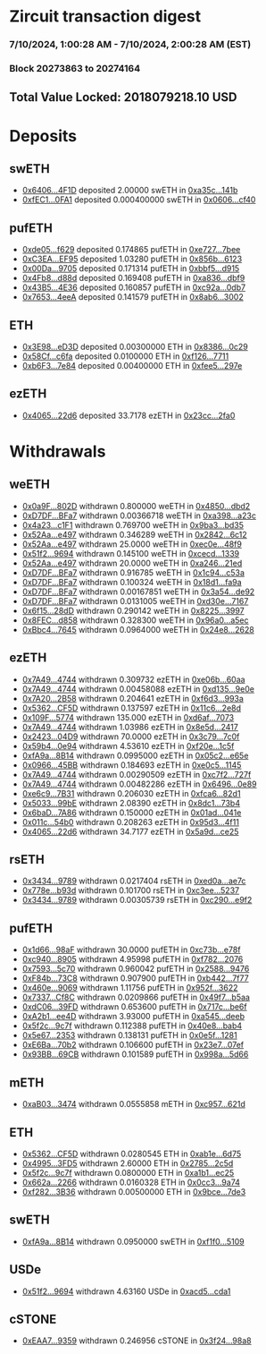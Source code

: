 # Zircuit transaction digest
### 7/10/2024, 1:00:28 AM - 7/10/2024, 2:00:28 AM (EST)
### Block 20273863 to 20274164

## Total Value Locked: 2018079218.10 USD

# Deposits
## swETH
- [0x6406...4F1D](https://etherscan.io/address/0x6406E42c288F00AC78f94cF42e34D23aF9374F1D) deposited 2.00000 swETH in [0xa35c...141b](https://etherscan.io/tx/0x6406E42c288F00AC78f94cF42e34D23aF9374F1D)
- [0xfEC1...0FA1](https://etherscan.io/address/0xfEC1cd7D80eF0C2080bf03c32b2A105b9DAe0FA1) deposited 0.000400000 swETH in [0x0606...cf40](https://etherscan.io/tx/0xfEC1cd7D80eF0C2080bf03c32b2A105b9DAe0FA1)
## pufETH
- [0xde05...f629](https://etherscan.io/address/0xde053d057669Dbd01eCFD4020518cBcA1FA2f629) deposited 0.174865 pufETH in [0xe727...7bee](https://etherscan.io/tx/0xde053d057669Dbd01eCFD4020518cBcA1FA2f629)
- [0xC3EA...EF95](https://etherscan.io/address/0xC3EA196046C35e0D53662870DE6217815AdBEF95) deposited 1.03280 pufETH in [0x856b...6123](https://etherscan.io/tx/0xC3EA196046C35e0D53662870DE6217815AdBEF95)
- [0x00Da...9705](https://etherscan.io/address/0x00DaA95d0e3F514390aB26c057229554A0429705) deposited 0.171314 pufETH in [0xbbf5...d915](https://etherscan.io/tx/0x00DaA95d0e3F514390aB26c057229554A0429705)
- [0x4Fb8...d88d](https://etherscan.io/address/0x4Fb864E336B9C85e0e286e24783D25FD9dC2d88d) deposited 0.169408 pufETH in [0xa836...dbf9](https://etherscan.io/tx/0x4Fb864E336B9C85e0e286e24783D25FD9dC2d88d)
- [0x43B5...4E36](https://etherscan.io/address/0x43B55Be384ee617CfBba98f8fd3d2AD586854E36) deposited 0.160857 pufETH in [0xc92a...0db7](https://etherscan.io/tx/0x43B55Be384ee617CfBba98f8fd3d2AD586854E36)
- [0x7653...4eeA](https://etherscan.io/address/0x7653608e37123501E21a9Bd2c988F5AB20784eeA) deposited 0.141579 pufETH in [0x8ab6...3002](https://etherscan.io/tx/0x7653608e37123501E21a9Bd2c988F5AB20784eeA)
## ETH
- [0x3E98...eD3D](https://etherscan.io/address/0x3E98d93877Cb0AA89C683b1C1851d5E01B26eD3D) deposited 0.00300000 ETH in [0x8386...0c29](https://etherscan.io/tx/0x3E98d93877Cb0AA89C683b1C1851d5E01B26eD3D)
- [0x58Cf...c6fa](https://etherscan.io/address/0x58CfA741FF335f07d205D0874666ACB33CF3c6fa) deposited 0.0100000 ETH in [0xf126...7711](https://etherscan.io/tx/0x58CfA741FF335f07d205D0874666ACB33CF3c6fa)
- [0xb6F3...7e84](https://etherscan.io/address/0xb6F328d62FCb6B32EcB0cEc71aAAA51C30807e84) deposited 0.00400000 ETH in [0xfee5...297e](https://etherscan.io/tx/0xb6F328d62FCb6B32EcB0cEc71aAAA51C30807e84)
## ezETH
- [0x4065...22d6](https://etherscan.io/address/0x40651a6778401DdC7f2692dF5dDe69E5d81D22d6) deposited 33.7178 ezETH in [0x23cc...2fa0](https://etherscan.io/tx/0x40651a6778401DdC7f2692dF5dDe69E5d81D22d6)
# Withdrawals
## weETH
- [0x0a9F...802D](https://etherscan.io/address/0x0a9F7bBd23F534a023E0649997822BAFD962802D) withdrawn 0.800000 weETH in [0x4850...dbd2](https://etherscan.io/tx/0x0a9F7bBd23F534a023E0649997822BAFD962802D)
- [0xD7DF...BFa7](https://etherscan.io/address/0xD7DF7E085214743530afF339aFC420c7c720BFa7) withdrawn 0.00366718 weETH in [0xa398...a23c](https://etherscan.io/tx/0xD7DF7E085214743530afF339aFC420c7c720BFa7)
- [0x4a23...c1F1](https://etherscan.io/address/0x4a23fFB4c13DCA6fB3d0Dc61D1AE70A0E84ac1F1) withdrawn 0.769700 weETH in [0x9ba3...bd35](https://etherscan.io/tx/0x4a23fFB4c13DCA6fB3d0Dc61D1AE70A0E84ac1F1)
- [0x52Aa...e497](https://etherscan.io/address/0x52Aa899454998Be5b000Ad077a46Bbe360F4e497) withdrawn 0.346289 weETH in [0x2842...6c12](https://etherscan.io/tx/0x52Aa899454998Be5b000Ad077a46Bbe360F4e497)
- [0x52Aa...e497](https://etherscan.io/address/0x52Aa899454998Be5b000Ad077a46Bbe360F4e497) withdrawn 25.0000 weETH in [0xec0e...48f9](https://etherscan.io/tx/0x52Aa899454998Be5b000Ad077a46Bbe360F4e497)
- [0x51f2...9694](https://etherscan.io/address/0x51f246B6049487013c16425208B8Be777Da79694) withdrawn 0.145100 weETH in [0xcecd...1339](https://etherscan.io/tx/0x51f246B6049487013c16425208B8Be777Da79694)
- [0x52Aa...e497](https://etherscan.io/address/0x52Aa899454998Be5b000Ad077a46Bbe360F4e497) withdrawn 20.0000 weETH in [0xa246...21ed](https://etherscan.io/tx/0x52Aa899454998Be5b000Ad077a46Bbe360F4e497)
- [0xD7DF...BFa7](https://etherscan.io/address/0xD7DF7E085214743530afF339aFC420c7c720BFa7) withdrawn 0.916785 weETH in [0x1c94...c53a](https://etherscan.io/tx/0xD7DF7E085214743530afF339aFC420c7c720BFa7)
- [0xD7DF...BFa7](https://etherscan.io/address/0xD7DF7E085214743530afF339aFC420c7c720BFa7) withdrawn 0.100324 weETH in [0x18d1...fa9a](https://etherscan.io/tx/0xD7DF7E085214743530afF339aFC420c7c720BFa7)
- [0xD7DF...BFa7](https://etherscan.io/address/0xD7DF7E085214743530afF339aFC420c7c720BFa7) withdrawn 0.00167851 weETH in [0x3a54...de92](https://etherscan.io/tx/0xD7DF7E085214743530afF339aFC420c7c720BFa7)
- [0xD7DF...BFa7](https://etherscan.io/address/0xD7DF7E085214743530afF339aFC420c7c720BFa7) withdrawn 0.0131005 weETH in [0xd30e...7167](https://etherscan.io/tx/0xD7DF7E085214743530afF339aFC420c7c720BFa7)
- [0x6f15...28dD](https://etherscan.io/address/0x6f15F9D78325A25a3ED808C48B43A3AF08B828dD) withdrawn 0.290142 weETH in [0x8225...3997](https://etherscan.io/tx/0x6f15F9D78325A25a3ED808C48B43A3AF08B828dD)
- [0x8FEC...d858](https://etherscan.io/address/0x8FECF54a3E7faAB18cd1149a01e9ba05a98bd858) withdrawn 0.328300 weETH in [0x96a0...a5ec](https://etherscan.io/tx/0x8FECF54a3E7faAB18cd1149a01e9ba05a98bd858)
- [0xBbc4...7645](https://etherscan.io/address/0xBbc4B7D8b9332737c1B2Aef4D0bcD0f2973C7645) withdrawn 0.0964000 weETH in [0x24e8...2628](https://etherscan.io/tx/0xBbc4B7D8b9332737c1B2Aef4D0bcD0f2973C7645)
## ezETH
- [0x7A49...4744](https://etherscan.io/address/0x7A493Be5c2ce014cD049Bf178a1ac0Db1B434744) withdrawn 0.309732 ezETH in [0xe06b...60aa](https://etherscan.io/tx/0x7A493Be5c2ce014cD049Bf178a1ac0Db1B434744)
- [0x7A49...4744](https://etherscan.io/address/0x7A493Be5c2ce014cD049Bf178a1ac0Db1B434744) withdrawn 0.00458088 ezETH in [0xd135...9e0e](https://etherscan.io/tx/0x7A493Be5c2ce014cD049Bf178a1ac0Db1B434744)
- [0x7A20...2B58](https://etherscan.io/address/0x7A2011317536E8fB244F44A310c26A2FF8AA2B58) withdrawn 0.204641 ezETH in [0xf6d3...993a](https://etherscan.io/tx/0x7A2011317536E8fB244F44A310c26A2FF8AA2B58)
- [0x5362...CF5D](https://etherscan.io/address/0x53626c03E5AA8F438038758365b44Bb5E2F5CF5D) withdrawn 0.137597 ezETH in [0x11c6...2e8d](https://etherscan.io/tx/0x53626c03E5AA8F438038758365b44Bb5E2F5CF5D)
- [0x109F...5774](https://etherscan.io/address/0x109F30842Cdd088349f560b8053e124B79685774) withdrawn 135.000 ezETH in [0xd6af...7073](https://etherscan.io/tx/0x109F30842Cdd088349f560b8053e124B79685774)
- [0x7A49...4744](https://etherscan.io/address/0x7A493Be5c2ce014cD049Bf178a1ac0Db1B434744) withdrawn 1.03986 ezETH in [0x8e5d...2417](https://etherscan.io/tx/0x7A493Be5c2ce014cD049Bf178a1ac0Db1B434744)
- [0x2423...04D9](https://etherscan.io/address/0x2423B90dD0f4CF0926786b16151F9B7D880604D9) withdrawn 70.0000 ezETH in [0x3c79...7c0f](https://etherscan.io/tx/0x2423B90dD0f4CF0926786b16151F9B7D880604D9)
- [0x59b4...0e94](https://etherscan.io/address/0x59b4B7D1685821277879BA0eD5327ffBC5440e94) withdrawn 4.53610 ezETH in [0xf20e...1c5f](https://etherscan.io/tx/0x59b4B7D1685821277879BA0eD5327ffBC5440e94)
- [0xfA9a...8B14](https://etherscan.io/address/0xfA9adB32c55597B4ac94085D0192E2C4D2d88B14) withdrawn 0.0995000 ezETH in [0x05c2...e65e](https://etherscan.io/tx/0xfA9adB32c55597B4ac94085D0192E2C4D2d88B14)
- [0x0966...45BB](https://etherscan.io/address/0x0966A4bbFaf9Bf5e3f924F7a340B07C84D4245BB) withdrawn 0.184693 ezETH in [0xe0c5...1145](https://etherscan.io/tx/0x0966A4bbFaf9Bf5e3f924F7a340B07C84D4245BB)
- [0x7A49...4744](https://etherscan.io/address/0x7A493Be5c2ce014cD049Bf178a1ac0Db1B434744) withdrawn 0.00290509 ezETH in [0xc7f2...727f](https://etherscan.io/tx/0x7A493Be5c2ce014cD049Bf178a1ac0Db1B434744)
- [0x7A49...4744](https://etherscan.io/address/0x7A493Be5c2ce014cD049Bf178a1ac0Db1B434744) withdrawn 0.00482286 ezETH in [0x6496...0e89](https://etherscan.io/tx/0x7A493Be5c2ce014cD049Bf178a1ac0Db1B434744)
- [0xe6c9...7B31](https://etherscan.io/address/0xe6c9ACb71835b6058367560609D068E292367B31) withdrawn 0.206030 ezETH in [0xfca6...82d1](https://etherscan.io/tx/0xe6c9ACb71835b6058367560609D068E292367B31)
- [0x5033...99bE](https://etherscan.io/address/0x503391ad991d5714767c9002fDeA5f45693299bE) withdrawn 2.08390 ezETH in [0x8dc1...73b4](https://etherscan.io/tx/0x503391ad991d5714767c9002fDeA5f45693299bE)
- [0x6baD...7A86](https://etherscan.io/address/0x6baD42B70D36F39E20cD55Aba642bA474EB47A86) withdrawn 0.150000 ezETH in [0x01ad...041e](https://etherscan.io/tx/0x6baD42B70D36F39E20cD55Aba642bA474EB47A86)
- [0x011c...54b0](https://etherscan.io/address/0x011c67Ef13b6321ee1b64d1C815565A84ff754b0) withdrawn 0.208263 ezETH in [0x95d3...4f11](https://etherscan.io/tx/0x011c67Ef13b6321ee1b64d1C815565A84ff754b0)
- [0x4065...22d6](https://etherscan.io/address/0x40651a6778401DdC7f2692dF5dDe69E5d81D22d6) withdrawn 34.7177 ezETH in [0x5a9d...ce25](https://etherscan.io/tx/0x40651a6778401DdC7f2692dF5dDe69E5d81D22d6)
## rsETH
- [0x3434...9789](https://etherscan.io/address/0x34349c5569e7B846c3558961552D2202760A9789) withdrawn 0.0217404 rsETH in [0xed0a...ae7c](https://etherscan.io/tx/0x34349c5569e7B846c3558961552D2202760A9789)
- [0x778e...b93d](https://etherscan.io/address/0x778e48Cb3CC50f4101dc7B15C3eb9a05e5B8b93d) withdrawn 0.101700 rsETH in [0xc3ee...5237](https://etherscan.io/tx/0x778e48Cb3CC50f4101dc7B15C3eb9a05e5B8b93d)
- [0x3434...9789](https://etherscan.io/address/0x34349c5569e7B846c3558961552D2202760A9789) withdrawn 0.00305739 rsETH in [0xc290...e9f2](https://etherscan.io/tx/0x34349c5569e7B846c3558961552D2202760A9789)
## pufETH
- [0x1d66...98aF](https://etherscan.io/address/0x1d668a22ACC9a056d01799fA6B5Cc6ec1cec98aF) withdrawn 30.0000 pufETH in [0xc73b...e78f](https://etherscan.io/tx/0x1d668a22ACC9a056d01799fA6B5Cc6ec1cec98aF)
- [0xc940...8905](https://etherscan.io/address/0xc9401378a2701667e737eea97fD8D6d43e078905) withdrawn 4.95998 pufETH in [0xf782...2076](https://etherscan.io/tx/0xc9401378a2701667e737eea97fD8D6d43e078905)
- [0x7593...5c70](https://etherscan.io/address/0x7593Bf3fA0ab58cBD9C0683F42Adb21E71B75c70) withdrawn 0.960042 pufETH in [0x2588...9476](https://etherscan.io/tx/0x7593Bf3fA0ab58cBD9C0683F42Adb21E71B75c70)
- [0xF84b...73C8](https://etherscan.io/address/0xF84b7DBBBD8d3D95915157DBd87542c0Be7973C8) withdrawn 0.907900 pufETH in [0xb442...7f77](https://etherscan.io/tx/0xF84b7DBBBD8d3D95915157DBd87542c0Be7973C8)
- [0x460e...9069](https://etherscan.io/address/0x460e86ed42bd44a238c3312350c0B978b2d69069) withdrawn 1.11756 pufETH in [0x952f...3622](https://etherscan.io/tx/0x460e86ed42bd44a238c3312350c0B978b2d69069)
- [0x7337...Cf8C](https://etherscan.io/address/0x73371E473fB129916F80bD982943DD1A8f38Cf8C) withdrawn 0.0209866 pufETH in [0x49f7...b5aa](https://etherscan.io/tx/0x73371E473fB129916F80bD982943DD1A8f38Cf8C)
- [0xdC06...39FD](https://etherscan.io/address/0xdC065f182dF9b9BB69D80a54956a4C58A19d39FD) withdrawn 0.653600 pufETH in [0x717c...be6f](https://etherscan.io/tx/0xdC065f182dF9b9BB69D80a54956a4C58A19d39FD)
- [0xA2b1...ee4D](https://etherscan.io/address/0xA2b16c27c0766A1Df18892F7b0413b4f5806ee4D) withdrawn 3.93000 pufETH in [0xa545...deeb](https://etherscan.io/tx/0xA2b16c27c0766A1Df18892F7b0413b4f5806ee4D)
- [0x5f2c...9c7f](https://etherscan.io/address/0x5f2c772E8a247b026951Dfc622c80EC97E6C9c7f) withdrawn 0.112388 pufETH in [0x40e8...bab4](https://etherscan.io/tx/0x5f2c772E8a247b026951Dfc622c80EC97E6C9c7f)
- [0x5e67...2353](https://etherscan.io/address/0x5e678C25507bc8aF0Eb9Dc013dbE0fc287892353) withdrawn 0.138131 pufETH in [0x0e5f...1281](https://etherscan.io/tx/0x5e678C25507bc8aF0Eb9Dc013dbE0fc287892353)
- [0xE6Ba...70b2](https://etherscan.io/address/0xE6Ba1dC813b3E50F58dda0633Ff96c2CaD0570b2) withdrawn 0.106600 pufETH in [0x23e7...07ef](https://etherscan.io/tx/0xE6Ba1dC813b3E50F58dda0633Ff96c2CaD0570b2)
- [0x93BB...69CB](https://etherscan.io/address/0x93BB18EE6E6708819596D7ecBD2B37ec406569CB) withdrawn 0.101589 pufETH in [0x998a...5d66](https://etherscan.io/tx/0x93BB18EE6E6708819596D7ecBD2B37ec406569CB)
## mETH
- [0xaB03...3474](https://etherscan.io/address/0xaB03Bf3aD835DB545f2d3B9897a7b7167eAa3474) withdrawn 0.0555858 mETH in [0xc957...621d](https://etherscan.io/tx/0xaB03Bf3aD835DB545f2d3B9897a7b7167eAa3474)
## ETH
- [0x5362...CF5D](https://etherscan.io/address/0x53626c03E5AA8F438038758365b44Bb5E2F5CF5D) withdrawn 0.0280545 ETH in [0xab1e...6d75](https://etherscan.io/tx/0x53626c03E5AA8F438038758365b44Bb5E2F5CF5D)
- [0x4995...3FD5](https://etherscan.io/address/0x4995E43bA2dA5D4DA49581A3f73013af849A3FD5) withdrawn 2.60000 ETH in [0x2785...2c5d](https://etherscan.io/tx/0x4995E43bA2dA5D4DA49581A3f73013af849A3FD5)
- [0x5f2c...9c7f](https://etherscan.io/address/0x5f2c772E8a247b026951Dfc622c80EC97E6C9c7f) withdrawn 0.0800000 ETH in [0xa1b1...ec25](https://etherscan.io/tx/0x5f2c772E8a247b026951Dfc622c80EC97E6C9c7f)
- [0x662a...2266](https://etherscan.io/address/0x662a27171BE4dc547c121C910964c14b8bba2266) withdrawn 0.0160328 ETH in [0x0cc3...9a74](https://etherscan.io/tx/0x662a27171BE4dc547c121C910964c14b8bba2266)
- [0xf282...3B36](https://etherscan.io/address/0xf282624E01C0471efc37d31Abe66145071C43B36) withdrawn 0.00500000 ETH in [0x9bce...7de3](https://etherscan.io/tx/0xf282624E01C0471efc37d31Abe66145071C43B36)
## swETH
- [0xfA9a...8B14](https://etherscan.io/address/0xfA9adB32c55597B4ac94085D0192E2C4D2d88B14) withdrawn 0.0950000 swETH in [0xf1f0...5109](https://etherscan.io/tx/0xfA9adB32c55597B4ac94085D0192E2C4D2d88B14)
## USDe
- [0x51f2...9694](https://etherscan.io/address/0x51f246B6049487013c16425208B8Be777Da79694) withdrawn 4.63160 USDe in [0xacd5...cda1](https://etherscan.io/tx/0x51f246B6049487013c16425208B8Be777Da79694)
## cSTONE
- [0xEAA7...9359](https://etherscan.io/address/0xEAA72CcFa4126d79a66108ED51F742fC96c79359) withdrawn 0.246956 cSTONE in [0x3f24...98a8](https://etherscan.io/tx/0xEAA72CcFa4126d79a66108ED51F742fC96c79359)
